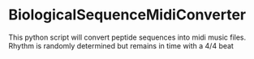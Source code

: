 # BiologicalSequenceMidiConverter
This python script will convert peptide sequences into midi music files. Rhythm is randomly determined but remains in time with a 4/4 beat

